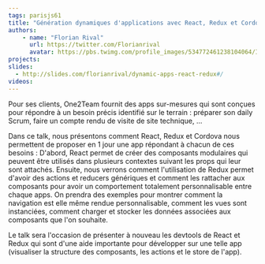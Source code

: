 ```yaml
---
tags: parisjs61
title: "Génération dynamiques d'applications avec React, Redux et Cordova"
authors:
    - name: "Florian Rival"
      url: https://twitter.com/Florianrival
      avatar: https://pbs.twimg.com/profile_images/534772461238104064/I1UrRE1g_400x400.jpeg
projects:
slides:
  - http://slides.com/florianrival/dynamic-apps-react-redux#/
videos:
---
```

Pour ses clients, One2Team fournit des apps sur-mesures qui sont conçues pour répondre à un besoin précis identifié sur le terrain : préparer son daily Scrum, faire un compte rendu de visite de site technique, ...

Dans ce talk, nous présentons comment React, Redux et Cordova nous permettent de proposer en 1 jour une app répondant à chacun de ces besoins :
D'abord, React permet de créer des composants modulaires qui peuvent être utilisés dans plusieurs contextes suivant les props qui leur sont attachés.
Ensuite, nous verrons comment l'utilisation de Redux permet d'avoir des actions et reducers génériques et comment les rattacher aux composants pour avoir un comportement totalement personnalisable entre chaque apps.
On prendra des exemples pour montrer comment la navigation est elle même rendue personnalisable, comment les vues sont instanciées, comment charger et stocker les données associées aux composants que l'on souhaite.

Le talk sera l'occasion de présenter à nouveau les devtools de React et Redux qui sont d'une aide importante pour développer sur une telle app (visualiser la structure des composants, les actions et le store de l'app).
